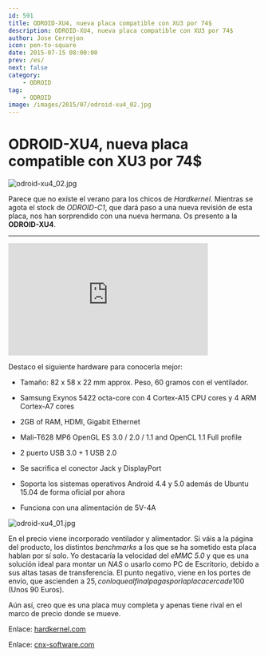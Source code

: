```yaml
---
id: 591
title: ODROID-XU4, nueva placa compatible con XU3 por 74$
description: ODROID-XU4, nueva placa compatible con XU3 por 74$
author: Jose Cerrejon
icon: pen-to-square
date: 2015-07-15 08:00:00
prev: /es/
next: false
category:
    - ODROID
tag:
    - ODROID
image: /images/2015/07/odroid-xu4_02.jpg
---
```


# ODROID-XU4, nueva placa compatible con XU3 por 74$

![odroid-xu4_02.jpg](/images/2015/07/odroid-xu4_02.jpg)

Parece que no exíste el verano para los chicos de _Hardkernel_. Mientras se agota el stock de _ODROID-C1_, que dará paso a una nueva revisión de esta placa, nos han sorprendido con una nueva hermana. Os presento a la **ODROID-XU4**.

---

<iframe width="400" height="225" src="https://www.youtube.com/embed/wtqfC9v0xB0?rel=0&amp;showinfo=0" frameborder="0" allowfullscreen></iframe>

Destaco el siguiente hardware para conocerla mejor:

-   Tamaño: 82 x 58 x 22 mm approx. Peso, 60 gramos con el ventilador.

-   Samsung Exynos 5422 octa-core con 4 Cortex-A15 CPU cores y 4 ARM Cortex-A7 cores

-   2GB of RAM, HDMI, Gigabit Ethernet

-   Mali-T628 MP6 OpenGL ES 3.0 / 2.0 / 1.1 and OpenCL 1.1 Full profile

-   2 puerto USB 3.0 + 1 USB 2.0

-   Se sacrifica el conector Jack y DisplayPort

-   Soporta los sistemas operativos Android 4.4 y 5.0 además de Ubuntu 15.04 de forma oficial por ahora

-   Funciona con una alimentación de 5V-4A

![odroid-xu4_01.jpg](/images/2015/07/odroid-xu4_01.jpg)

En el precio viene incorporado ventilador y alimentador. Si váis a la página del producto, los distintos _benchmarks_ a los que se ha sometido esta placa hablan por sí solo. Yo destacaría la velocidad del _eMMC 5.0_ y que es una solución ideal para montar un _NAS_ o usarlo como PC de Escritorio, debido a sus altas tasas de transferencia. El punto negativo, viene en los portes de envío, que ascienden a 25$, con lo que al final pagas por la placa cerca de 100$ (Unos 90 Euros).

Aún así, creo que es una placa muy completa y apenas tiene rival en el marco de precio donde se mueve.

Enlace: [hardkernel.com](https://www.hardkernel.com/main/products/prdt_info.php?g_code=G143452239825&tab_idx=1)

Enlace: [cnx-software.com](https://www.cnx-software.com/2015/07/14/odroid-xu4-board-is-a-smaller-and-cheaper-version-of-odroid-xu3/)
